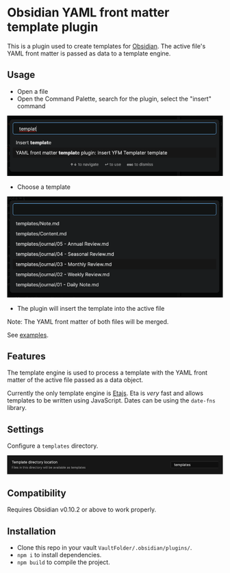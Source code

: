 # Obsidian YAML front matter template plugin

This is a plugin used to create templates for [Obsidian](https://obsidian.md). The active file's YAML front matter is passed as data to a template engine.

## Usage

- Open a file
- Open the Command Palette, search for the plugin, select the "insert" command

![command-palette](images/command-palette.png)

- Choose a template

![choose-template](images/choose-template.png)

- The plugin will insert the template into the active file

Note: The YAML front matter of both files will be merged.

See [examples](examples/README.md).

## Features

The template engine is used to process a template with the YAML front matter of the active file passed as a data object.

Currently the only template engine is [Etajs](https://eta.js.org/). Eta is _very_ fast and allows templates to be written using JavaScript. Dates can be using the `date-fns` library.

## Settings

Configure a `templates` directory.

![settings](images/settings.png)

## Compatibility

Requires Obsidian v0.10.2 or above to work properly.

## Installation

- Clone this repo in your vault `VaultFolder/.obsidian/plugins/`.
- `npm i` to install dependencies.
- `npm build` to compile the project.
